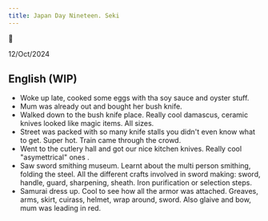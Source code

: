 ```yaml
---
title: Japan Day Nineteen. Seki
---
```

🌱

12/Oct/2024

## English (WIP)
- Woke up late, cooked some eggs with tha soy sauce and oyster stuff. 
- Mum was already out and bought her bush knife.
- Walked down to the bush knife place. Really cool damascus, ceramic knives looked like magic items. All sizes.
- Street was packed with so many knife stalls you didn't even know what to get. Super hot. Train came through the crowd. 
- Went to the cutlery hall and got our nice kitchen knives. Really cool "asymettrical" ones .
- Saw sword smithing museum. Learnt about the multi person smithing, folding the steel. All the different crafts involved in sword making: sword, handle, guard, sharpening, sheath. Iron purification or selection steps.
- Samurai dress up. Cool to see how all the armor was attached. Greaves, arms, skirt, cuirass, helmet, wrap around, sword. Also glaive and bow, mum was leading in red. 
